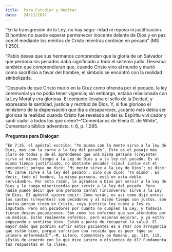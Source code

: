 ```yaml
---
title:  Para Estudiar y Meditar
date:   24/11/2017
---
```


“En la transgresión de la Ley, no hay segu- ridad ni reposo ni justifícación. El hombre no puede esperar permanecer inocente delante de Dios y en paz con él mediante los méritos de Cristo mientras continúe en pecado” (MS 1:250).

“Pablo desea que sus hermanos comprendan que la gloria de un Salvador que perdona los pecados daba significado a todo el sistema judío. Deseaba también que comprendieran que, cuando Cristo vino al mundo y murió como sacrificio a favor del hombre, el símbolo se encontró con la realidad simbolizada.

“Después de que Cristo murió en la Cruz como ofrenda por el pecado, la ley ceremonial ya no podía tener vigencia; sin embargo, estaba relacionada con la Ley Moral y era gloriosa. El conjunto llevaba el sello de la Deidad, y expresaba la santidad, justicia y rectitud de Dios. Y, si fue glorioso el ministerio de la dispensación que iba a desaparecer, ¿cuánto más debía ser gloriosa la realidad cuando Cristo fue revelado al dar su Espíritu vivi cador y santi cador a todos los que creen?–“Comentarios de Elena G. de White”, Comentario bíblico adventista, t. 6, p. 1.095.

**Preguntas para Dialogar**:

`“En 7:25, el apóstol escribe: ‘Yo mismo con la mente sirvo a la ley de Dios, mas con la carne a la ley del pecado’. Este es el pasaje más claro de todos y de él aprendemos que una misma persona (creyente) sirve al mismo tiempo a la Ley de Dios y a la ley del pecado. Es al mismo tiempo justifícado, no obstante pecador (simul iustus est et peccator); porque no dice: ‘Mi mente sirve a la Ley de Dios’; ni dice: ‘Mi carne sirve a la ley del pecado’; sino que dice: ‘Yo mismo’. Es decir, todo el hombre, la misma persona, está en esta doble servidumbre. Por esta razón, le agradece a Dios por servir a la Ley de Dios y le ruega misericordia por servir a la ley del pecado. Pero nadie puede decir que una persona carnal (inconversa) sirve a la Ley de Dios. El apóstol quiere decir: Como verán, es así como dije antes: los santos (creyentes) son pecadores y al mismo tiempo son justos. Son justos porque creen en Cristo, cuya justicia los cubre y les es imputada. Pero son pecadores por cuanto no cumplen la Ley, y todavía tienen deseos pecaminosos. Son como los enfermos que son atendidos por un médico. Están realmente enfermos, pero esperan mejorar, y ya están empezando a sentirse bien. Están a punto de recuperar la salud. El mayor daño que podrían sufrir estos pacientes es a rmar con arrogancia que están bien, porque sufrirían una recaída que es peor (que su primera enfermedad)”.–M. Lutero, Commentary on Romans, pp. 114, 115. ¿Estás de acuerdo con lo que dice Lutero o disientes de él? Fundamenta tus respuestas en la clase.`